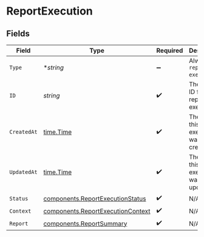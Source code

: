 # ReportExecution


## Fields

| Field                                                                                  | Type                                                                                   | Required                                                                               | Description                                                                            | Example                                                                                |
| -------------------------------------------------------------------------------------- | -------------------------------------------------------------------------------------- | -------------------------------------------------------------------------------------- | -------------------------------------------------------------------------------------- | -------------------------------------------------------------------------------------- |
| `Type`                                                                                 | **string*                                                                              | :heavy_minus_sign:                                                                     | Always `report-execution`.                                                             | report-execution                                                                       |
| `ID`                                                                                   | *string*                                                                               | :heavy_check_mark:                                                                     | The unique ID for the report execution.                                                | a1b2c3d4-5678-90ab-cdef-1234567890ab                                                   |
| `CreatedAt`                                                                            | [time.Time](https://pkg.go.dev/time#Time)                                              | :heavy_check_mark:                                                                     | The date this report execution was created at.                                         | 2024-05-30T12:34:56.000Z                                                               |
| `UpdatedAt`                                                                            | [time.Time](https://pkg.go.dev/time#Time)                                              | :heavy_check_mark:                                                                     | The date this report execution was last updated.                                       | 2024-05-30T13:00:00.000Z                                                               |
| `Status`                                                                               | [components.ReportExecutionStatus](../../models/components/reportexecutionstatus.md)   | :heavy_check_mark:                                                                     | N/A                                                                                    |                                                                                        |
| `Context`                                                                              | [components.ReportExecutionContext](../../models/components/reportexecutioncontext.md) | :heavy_check_mark:                                                                     | N/A                                                                                    |                                                                                        |
| `Report`                                                                               | [components.ReportSummary](../../models/components/reportsummary.md)                   | :heavy_check_mark:                                                                     | N/A                                                                                    |                                                                                        |